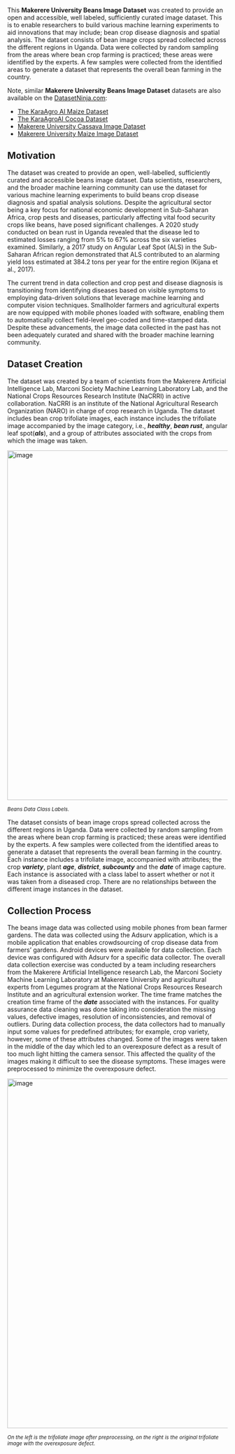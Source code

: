 This **Makerere University Beans Image Dataset** was created to provide an open and accessible, well labeled, sufficiently curated image dataset. This is to enable researchers to build various machine learning experiments to aid innovations that may include; bean crop disease diagnosis and spatial analysis. The dataset consists of bean image crops spread collected across the different regions in Uganda. Data were collected by random sampling from the areas where bean crop farming is practiced; these areas were identified by the experts. A few samples were collected from the identified areas to generate a dataset that represents the overall bean farming in the country.

Note, similar **Makerere University Beans Image Dataset** datasets are also available on the [DatasetNinja.com](https://datasetninja.com/):

- [The KaraAgro AI Maize Dataset](https://datasetninja.com/kara-agro-ai-maize)
- [The KaraAgroAI Cocoa Dataset](https://datasetninja.com/kara-agro-ai-cocoa)
- [Makerere University Cassava Image Dataset](https://datasetninja.com/makerere-university-cassava)
- [Makerere University Maize Image Dataset](https://datasetninja.com/makerere-university-maize)

## Motivation

The dataset was created to provide an open, well-labelled, sufficiently curated and accessible beans image dataset. Data scientists, researchers, and the broader machine learning community can use the dataset for various machine learning experiments to build beans crop disease diagnosis and spatial analysis solutions. Despite the agricultural sector being a key focus for national economic development in Sub-Saharan Africa, crop pests and diseases, particularly affecting vital food security crops like beans, have posed significant challenges. A 2020 study conducted on bean rust in Uganda revealed that the disease led to estimated losses ranging from 5% to 67% across the six varieties examined. Similarly, a 2017 study on Angular Leaf Spot (ALS) in the Sub-Saharan African region demonstrated that ALS contributed to an alarming yield loss estimated at 384.2 tons per year for the entire region (Kijana et al., 2017).

The current trend in data collection and crop pest and disease diagnosis is transitioning from identifying diseases based on visible symptoms to employing data-driven solutions that leverage machine learning and computer vision techniques. Smallholder farmers and agricultural experts are now equipped with mobile phones loaded with software, enabling them to automatically collect field-level geo-coded and time-stamped data. Despite these advancements, the image data collected in the past has not been adequately curated and shared with the broader machine learning community.

## Dataset Creation

The dataset was created by a team of scientists from the Makerere Artificial Intelligence Lab, Marconi Society Machine Learning Laboratory Lab, and the National Crops Resources Research Institute (NaCRRI) in active collaboration. NaCRRI is an institute of the National Agricultural Research Organization (NARO) in charge of crop research in Uganda. The dataset includes bean crop trifoliate images, each instance includes the trifoliate image accompanied by the image category, i.e., ***healthy***, ***bean rust***, angular leaf spot(***als***), and a group of attributes associated with the crops from which the image was taken. 

<img src="https://user-images.githubusercontent.com/120389559/298026849-00c0a31e-152b-40cc-b1e2-364ba260147a.png" alt="image" width="800">

<span style="font-size: smaller; font-style: italic;">Beans Data Class Labels.</span>

The dataset consists of bean image crops spread collected across the different regions in Uganda. Data were collected by random sampling from the areas where bean crop farming is practiced; these areas were identified by the experts. A few samples were collected from the identified areas to generate a dataset that represents the overall bean farming in the country. Each instance includes a trifoliate image, accompanied with attributes; the crop ***variety***, plant ***age***, ***district***, ***subcounty*** and the ***date*** of image capture. Each instance is associated with a class label to assert whether or not it was taken from a diseased crop. There are no relationships between the different image instances in the dataset.

## Collection Process

The beans image data was collected using mobile phones from bean farmer gardens. The data was collected using the Adsurv application, which is a mobile application that enables crowdsourcing of crop disease data from farmers’ gardens. Android devices were available for data collection. Each device was configured
with Adsurv for a specific data collector. The overall data collection exercise was conducted by a team including researchers from the Makerere Artificial Intelligence research Lab, the Marconi Society Machine Learning Laboratory at Makerere University and agricultural experts from Legumes program at the National Crops Resources Research Institute and an agricultural extension worker. The time frame matches the creation time frame of the ***date*** associated with the instances. For quality assurance data cleaning was done taking into consideration the missing values, defective images, resolution of inconsistencies, and removal of outliers. During data collection process, the data collectors had to manually input some values for predefined attributes; for example, crop variety, however, some of these attributes changed. Some of the images were taken in the middle of the day which led to an overexposure defect as a result of too much light hitting the camera sensor. This affected the quality of the images making it difficult to see the disease symptoms. These images were preprocessed to minimize the overexposure defect.

<img src="https://user-images.githubusercontent.com/120389559/298027417-a478b366-a1c1-4331-a85f-02fc11ba038b.png" alt="image" width="800">

<span style="font-size: smaller; font-style: italic;">On the left is the trifoliate image after preprocessing, on the right is the original trifoliate image with the overexposure defect.</span>
